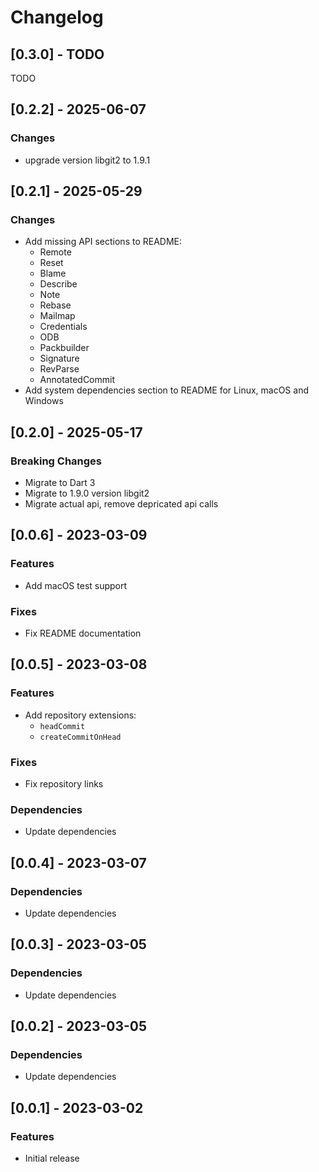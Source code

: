 # Changelog
## [0.3.0] - TODO
TODO

## [0.2.2] - 2025-06-07
### Changes
*  upgrade version libgit2 to 1.9.1

## [0.2.1] - 2025-05-29
### Changes
* Add missing API sections to README:
  * Remote
  * Reset
  * Blame
  * Describe
  * Note
  * Rebase
  * Mailmap
  * Credentials
  * ODB
  * Packbuilder
  * Signature
  * RevParse
  * AnnotatedCommit
* Add system dependencies section to README for Linux, macOS and Windows

## [0.2.0] - 2025-05-17

### Breaking Changes
* Migrate to Dart 3
* Migrate to 1.9.0 version libgit2
* Migrate actual api, remove depricated api calls

## [0.0.6] - 2023-03-09

### Features
* Add macOS test support

### Fixes
* Fix README documentation

## [0.0.5] - 2023-03-08

### Features
* Add repository extensions:
  * `headCommit`
  * `createCommitOnHead`

### Fixes
* Fix repository links

### Dependencies
* Update dependencies

## [0.0.4] - 2023-03-07

### Dependencies
* Update dependencies

## [0.0.3] - 2023-03-05

### Dependencies
* Update dependencies

## [0.0.2] - 2023-03-05

### Dependencies
* Update dependencies

## [0.0.1] - 2023-03-02

### Features
* Initial release
